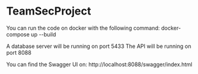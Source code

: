 # TeamSecProject
You can run the code on docker with the following command:
docker-compose up --build

A database server will be running on port 5433
The API will be running on port 8088

You can find the Swagger UI on:
http://localhost:8088/swagger/index.html
